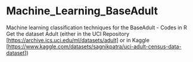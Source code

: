 # Machine_Learning_BaseAdult
Machine learning classification techniques for the BaseAdult - Codes in R
Get the dataset Adult (either in the UCI Repository [https://archive.ics.uci.edu/ml/datasets/adult] or in Kaggle [https://www.kaggle.com/datasets/sagnikpatra/uci-adult-census-data-dataset])
